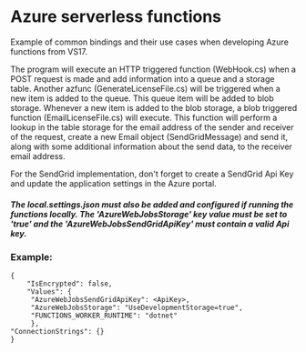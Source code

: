 # Azure serverless functions

Example of common bindings and their use cases when developing Azure functions from VS17.

The program will execute an HTTP triggered function (WebHook.cs) when a POST request is made and add information into a queue and a storage table. Another azfunc (GenerateLicenseFile.cs) will be triggered when a new item is added to the queue. This queue item will be added to blob storage. Whenever a new item is added to the blob storage, a blob triggered function (EmailLicenseFile.cs) will execute. This function will perform a lookup in the table storage for the email address of the sender and receiver of the request, create a new Email object (SendGridMessage) and send it, along with some additional information about the send data, to the receiver email address.

For the SendGrid implementation, don't forget to create a SendGrid Api Key and update the application settings in the Azure portal.



##### The local.settings.json must also be added and configured if running the functions locally. The 'AzureWebJobsStorage' key value must be set to 'true' and the 'AzureWebJobsSendGridApiKey' must contain a valid Api key. 
### Example: 
    {
        "IsEncrypted": false,
        "Values": {
         "AzureWebJobsSendGridApiKey": <ApiKey>,
         "AzureWebJobsStorage": "UseDevelopmentStorage=true",
         "FUNCTIONS_WORKER_RUNTIME": "dotnet"
         },
    "ConnectionStrings": {}
    }
